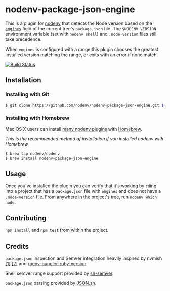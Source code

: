 # nodenv-package-json-engine

This is a plugin for [nodenv](https://github.com/nodenv/nodenv)
that detects the Node version based on the [`engines`](https://docs.npmjs.com/files/package.json#engines) field of the current tree's `package.json` file. The `$NODENV_VERSION` environment variable (set with `nodenv shell`) and `.node-version` files still take precedence.

When `engines` is configured with a range this plugin chooses the greatest installed version matching the range, or exits with an error if none match.

[![Build Status](https://travis-ci.org/nodenv/nodenv-package-json-engine.svg?branch=master)](https://travis-ci.org/nodenv/nodenv-package-json-engine)

## Installation

### Installing with Git

```sh
$ git clone https://github.com/nodenv/nodenv-package-json-engine.git $(nodenv root)/plugins/nodenv-package-json-engine
```

### Installing with Homebrew

Mac OS X users can install [many nodenv plugins](https://github.com/nodenv/homebrew-nodenv) with [Homebrew](http://brew.sh).

*This is the recommended method of installation if you installed nodenv with
Homebrew.*

```sh
$ brew tap nodenv/nodenv
$ brew install nodenv-package-json-engine
```

## Usage

Once you've installed the plugin you can verify that it's working by `cd`ing into a project that has a `package.json` file with `engines` and does not have a `.node-version` file.  From anywhere in the project's tree, run `nodenv which node`.

## Contributing

`npm install` and `npm test` from within the project.

## Credits

`package.json` inspection and SemVer integration heavily inspired by nvmish [[1]](https://github.com/goodeggs/homebrew-delivery-eng/blob/master/nvmish.sh) [[2]](https://gist.github.com/assaf/ee377a186371e2e269a7) and [rbenv-bundler-ruby-version](https://github.com/aripollak/rbenv-bundler-ruby-version).

Shell semver range support provided by [sh-semver](https://github.com/qzb/sh-semver).

`package.json` parsing provided by [JSON.sh](https://github.com/dominictarr/JSON.sh).
